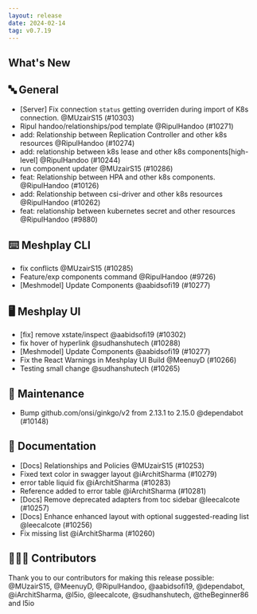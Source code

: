 ```yaml
---
layout: release
date: 2024-02-14
tag: v0.7.19
---
```


## What's New
## 🔤 General
- [Server] Fix connection `status` getting overriden during import of K8s connection. @MUzairS15 (#10303)
- Ripul handoo/relationships/pod template @RipulHandoo (#10271)
- add: Relationship between Replication Controller and other k8s resources @RipulHandoo (#10274)
- add: relationship between k8s lease and other k8s components[high-level] @RipulHandoo (#10244)
- run component updater @MUzairS15 (#10286)
- feat: Relationship between HPA and other k8s components. @RipulHandoo (#10126)
- add: Relationship between csi-driver and other k8s resources @RipulHandoo (#10262)
- feat: relationship between kubernetes secret and other resources @RipulHandoo (#9880)

## ⌨️ Meshplay CLI

- fix conflicts @MUzairS15 (#10285)
- Feature/exp components command @RipulHandoo (#9726)
- [Meshmodel] Update Components  @aabidsofi19 (#10277)

## 🖥 Meshplay UI

- [fix] remove xstate/inspect @aabidsofi19 (#10302)
- fix hover of hyperlink @sudhanshutech (#10288)
- [Meshmodel] Update Components  @aabidsofi19 (#10277)
- Fix the React Warnings in Meshplay UI Build @MeenuyD (#10266)
- Testing small change  @sudhanshutech (#10265)

## 🧰 Maintenance

- Bump github.com/onsi/ginkgo/v2 from 2.13.1 to 2.15.0 @dependabot (#10148)

## 📖 Documentation

- [Docs] Relationships and Policies @MUzairS15 (#10253)
- Fixed text color in swagger layout @iArchitSharma (#10279)
- error table liquid fix @iArchitSharma (#10283)
- Reference added to error table @iArchitSharma (#10281)
- [Docs] Remove deprecated adapters from toc sidebar @leecalcote (#10257)
- [Docs] Enhance enhanced layout with optional suggested-reading list @leecalcote (#10256)
- Fix missing list @iArchitSharma (#10260)

## 👨🏽‍💻 Contributors

Thank you to our contributors for making this release possible:
@MUzairS15, @MeenuyD, @RipulHandoo, @aabidsofi19, @dependabot, @iArchitSharma, @l5io, @leecalcote, @sudhanshutech, @theBeginner86 and l5io
